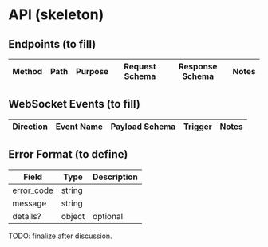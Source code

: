 # API (skeleton)

## Endpoints (to fill)

| Method | Path | Purpose | Request Schema | Response Schema | Notes |
|--------|------|---------|----------------|-----------------|-------|

## WebSocket Events (to fill)

| Direction | Event Name | Payload Schema | Trigger | Notes |
|-----------|------------|---------------|---------|-------|

## Error Format (to define)

| Field | Type | Description |
|-------|------|-------------|
| error_code | string | |
| message | string | |
| details? | object | optional |

TODO: finalize after discussion.
